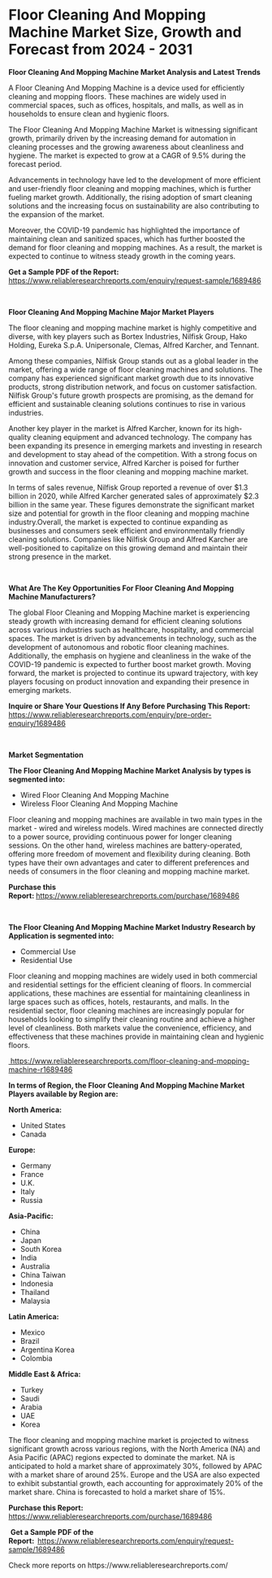 <p><h1>Floor Cleaning And Mopping Machine Market Size, Growth and Forecast from 2024 - 2031</h1></p><p><strong>Floor Cleaning And Mopping Machine Market Analysis and Latest Trends</strong></p>
<p><p>A Floor Cleaning And Mopping Machine is a device used for efficiently cleaning and mopping floors. These machines are widely used in commercial spaces, such as offices, hospitals, and malls, as well as in households to ensure clean and hygienic floors.</p><p>The Floor Cleaning And Mopping Machine Market is witnessing significant growth, primarily driven by the increasing demand for automation in cleaning processes and the growing awareness about cleanliness and hygiene. The market is expected to grow at a CAGR of 9.5% during the forecast period.</p><p>Advancements in technology have led to the development of more efficient and user-friendly floor cleaning and mopping machines, which is further fueling market growth. Additionally, the rising adoption of smart cleaning solutions and the increasing focus on sustainability are also contributing to the expansion of the market.</p><p>Moreover, the COVID-19 pandemic has highlighted the importance of maintaining clean and sanitized spaces, which has further boosted the demand for floor cleaning and mopping machines. As a result, the market is expected to continue to witness steady growth in the coming years.</p></p>
<p><strong>Get a Sample PDF of the Report:&nbsp;</strong> <a href="https://www.reliableresearchreports.com/enquiry/request-sample/1689486">https://www.reliableresearchreports.com/enquiry/request-sample/1689486</a></p>
<p>&nbsp;</p>
<p><strong>Floor Cleaning And Mopping Machine Major Market Players</strong></p>
<p><p>The floor cleaning and mopping machine market is highly competitive and diverse, with key players such as Bortex Industries, Nilfisk Group, Hako Holding, Eureka S.p.A. Unipersonale, Clemas, Alfred Karcher, and Tennant.</p><p>Among these companies, Nilfisk Group stands out as a global leader in the market, offering a wide range of floor cleaning machines and solutions. The company has experienced significant market growth due to its innovative products, strong distribution network, and focus on customer satisfaction. Nilfisk Group's future growth prospects are promising, as the demand for efficient and sustainable cleaning solutions continues to rise in various industries.</p><p>Another key player in the market is Alfred Karcher, known for its high-quality cleaning equipment and advanced technology. The company has been expanding its presence in emerging markets and investing in research and development to stay ahead of the competition. With a strong focus on innovation and customer service, Alfred Karcher is poised for further growth and success in the floor cleaning and mopping machine market.</p><p>In terms of sales revenue, Nilfisk Group reported a revenue of over $1.3 billion in 2020, while Alfred Karcher generated sales of approximately $2.3 billion in the same year. These figures demonstrate the significant market size and potential for growth in the floor cleaning and mopping machine industry.Overall, the market is expected to continue expanding as businesses and consumers seek efficient and environmentally friendly cleaning solutions. Companies like Nilfisk Group and Alfred Karcher are well-positioned to capitalize on this growing demand and maintain their strong presence in the market.</p></p>
<p>&nbsp;</p>
<p><strong>What Are The Key Opportunities For Floor Cleaning And Mopping Machine Manufacturers?</strong></p>
<p><p>The global Floor Cleaning and Mopping Machine market is experiencing steady growth with increasing demand for efficient cleaning solutions across various industries such as healthcare, hospitality, and commercial spaces. The market is driven by advancements in technology, such as the development of autonomous and robotic floor cleaning machines. Additionally, the emphasis on hygiene and cleanliness in the wake of the COVID-19 pandemic is expected to further boost market growth. Moving forward, the market is projected to continue its upward trajectory, with key players focusing on product innovation and expanding their presence in emerging markets.</p></p>
<p><strong>Inquire or Share Your Questions If Any Before Purchasing This Report:</strong> <a href="https://www.reliableresearchreports.com/enquiry/pre-order-enquiry/1689486">https://www.reliableresearchreports.com/enquiry/pre-order-enquiry/1689486</a></p>
<p>&nbsp;</p>
<p><strong>Market Segmentation</strong></p>
<p><strong>The Floor Cleaning And Mopping Machine Market Analysis by types is segmented into:</strong></p>
<p><ul><li>Wired Floor Cleaning And Mopping Machine</li><li>Wireless Floor Cleaning And Mopping Machine</li></ul></p>
<p><p>Floor cleaning and mopping machines are available in two main types in the market - wired and wireless models. Wired machines are connected directly to a power source, providing continuous power for longer cleaning sessions. On the other hand, wireless machines are battery-operated, offering more freedom of movement and flexibility during cleaning. Both types have their own advantages and cater to different preferences and needs of consumers in the floor cleaning and mopping machine market.</p></p>
<p><strong>Purchase this Report:&nbsp;</strong><a href="https://www.reliableresearchreports.com/purchase/1689486">https://www.reliableresearchreports.com/purchase/1689486</a></p>
<p>&nbsp;</p>
<p><strong>The Floor Cleaning And Mopping Machine Market Industry Research by Application is segmented into:</strong></p>
<p><ul><li>Commercial Use</li><li>Residential Use</li></ul></p>
<p><p>Floor cleaning and mopping machines are widely used in both commercial and residential settings for the efficient cleaning of floors. In commercial applications, these machines are essential for maintaining cleanliness in large spaces such as offices, hotels, restaurants, and malls. In the residential sector, floor cleaning machines are increasingly popular for households looking to simplify their cleaning routine and achieve a higher level of cleanliness. Both markets value the convenience, efficiency, and effectiveness that these machines provide in maintaining clean and hygienic floors.</p></p>
<p><a href="https://www.reliableresearchreports.com/floor-cleaning-and-mopping-machine-r1689486">&nbsp;https://www.reliableresearchreports.com/floor-cleaning-and-mopping-machine-r1689486</a></p>
<p><strong>In terms of Region, the Floor Cleaning And Mopping Machine Market Players available by Region are:</strong></p>
<p>
    <p> <strong> North America: </strong>
        <ul>
            <li>United States</li>
            <li>Canada</li>
        </ul>
        </p> 
    <p> <strong> Europe: </strong>
        <ul>
            <li>Germany</li>
            <li>France</li>
            <li>U.K.</li>
            <li>Italy</li>
            <li>Russia</li>
        </ul>
        </p> 
    <p> <strong> Asia-Pacific: </strong>
        <ul>
            <li>China</li>
            <li>Japan</li>
            <li>South Korea</li>
            <li>India</li>
            <li>Australia</li>
            <li>China Taiwan</li>
            <li>Indonesia</li>
            <li>Thailand</li>
            <li>Malaysia</li>
        </ul>
        </p> 
    <p> <strong> Latin America: </strong>
        <ul>
            <li>Mexico</li>
            <li>Brazil</li>
            <li>Argentina Korea</li>
            <li>Colombia</li>
        </ul>
        </p> 
    <p> <strong> Middle East & Africa: </strong>
        <ul>
            <li>Turkey</li>
            <li>Saudi</li>
            <li>Arabia</li>
            <li>UAE</li>
            <li>Korea</li>
        </ul>
    </p>
    </p>
<p><p>The floor cleaning and mopping machine market is projected to witness significant growth across various regions, with the North America (NA) and Asia Pacific (APAC) regions expected to dominate the market. NA is anticipated to hold a market share of approximately 30%, followed by APAC with a market share of around 25%. Europe and the USA are also expected to exhibit substantial growth, each accounting for approximately 20% of the market share. China is forecasted to hold a market share of 15%.</p></p>
<p><strong>Purchase this Report: </strong><a href="https://www.reliableresearchreports.com/purchase/1689486">https://www.reliableresearchreports.com/purchase/1689486</a></p>
<p>&nbsp;<strong>Get a Sample PDF of the Report:&nbsp;&nbsp;</strong><a href="https://www.reliableresearchreports.com/enquiry/request-sample/1689486">https://www.reliableresearchreports.com/enquiry/request-sample/1689486</a></p>
<p><strong></strong></p>
<p>Check more reports on https://www.reliableresearchreports.com/</p>